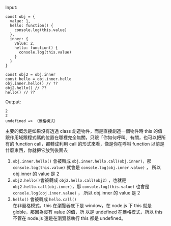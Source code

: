 Input:
```
const obj = {
  value: 1,
  hello: function() {
    console.log(this.value)
  },
  inner: {
    value: 2,
    hello: function() {
      console.log(this.value)
    }
  }
}
  
const obj2 = obj.inner
const hello = obj.inner.hello
obj.inner.hello() // ??
obj2.hello() // ??
hello() // ??
```
Output:
```
2
2
undefined => （嚴格模式）
```
主要的概念是如果沒有透過 class 創造物件，而是直接創造一個物件時 this 的值跟作用域跟程式碼的位置在哪裡完全無關，只跟「你如何呼叫」有關，也可以把所有的 function call，都轉成利用 call 的形式來看，像是你在呼叫 function 以前是什麼東西，你就把它放到後面去
1. `obj.inner.hello()` 會被轉成 `obj.inner.hello.call(obj.inner)`，那 `console.log(this.value)` 就會是 `console.log(obj.inner.value)` ， 所以 obj.inner 的 value 是 2
2. `obj2.hello()`會被轉成 `obj2.hello.call(obj2)` ，也就是 `obj2.hello.call(obj.inner)`，那 `console.log(this.value)` 也會是 `console.log(obj.inner.value)` ， 所以 obj.inner 的 value 是 2
3. `hello()` 會被轉成 `hello.call()` <br>
在非嚴格模式，this 在瀏覽器底下是 window，在 node.js 下 this 就是 globle，那因為沒有 value 的值，所 以是 undefined
在嚴格模式，所以 this 不管在 node.js 還是在瀏覽器執行 this 都是 undefined。